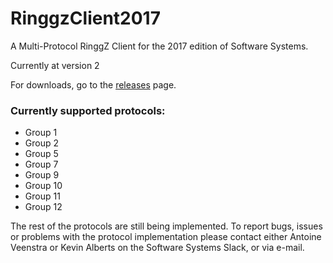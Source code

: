# RinggzClient2017
A Multi-Protocol RinggZ Client for the 2017 edition of Software Systems.

Currently at version 2

For downloads, go to the [releases](https://github.com/Kurocon/RinggzClient2017/releases) page.

### Currently supported protocols:
- Group 1
- Group 2
- Group 5
- Group 7
- Group 9
- Group 10
- Group 11
- Group 12

The rest of the protocols are still being implemented. To report bugs, issues or problems with the protocol implementation please contact either Antoine Veenstra or Kevin Alberts on the Software Systems Slack, or via e-mail.
